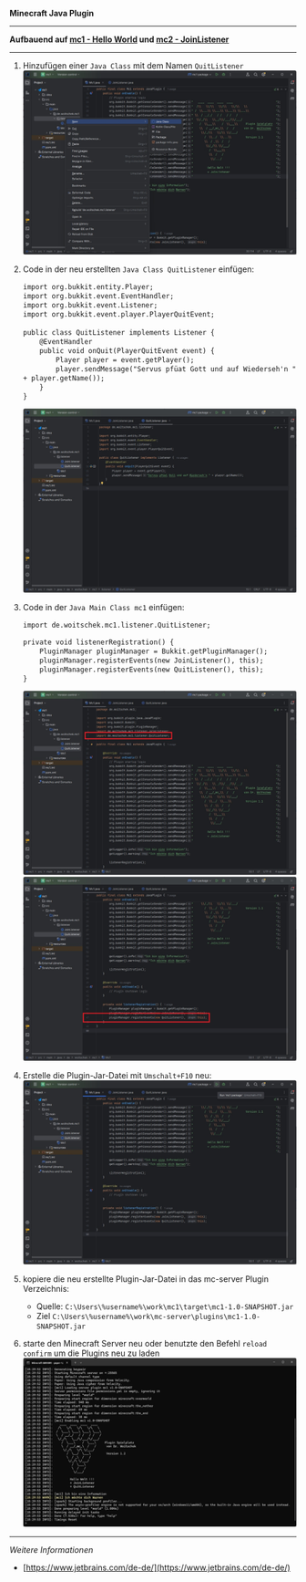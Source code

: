 **Minecraft Java Plugin**

---

**Aufbauend auf [mc1 - Hello World](https://github.com/dr-woitschek/minecraft/tree/main/JavaEdition/Plugins/mc1/) und [mc2 - JoinListener](https://github.com/dr-woitschek/minecraft/tree/main/JavaEdition/Plugins/mc2/)**

---

1. Hinzufügen einer `Java Class` mit dem Namen `QuitListener`
   ![Screenshot](https://github.com/dr-woitschek/minecraft/blob/main/JavaEdition/Plugins/mc3/Bilder/IntelliJ_IDEA_01.jpg)

2. Code in der neu erstellten `Java Class QuitListener` einfügen:
   ```
   import org.bukkit.entity.Player;
   import org.bukkit.event.EventHandler;
   import org.bukkit.event.Listener;
   import org.bukkit.event.player.PlayerQuitEvent;
   
   public class QuitListener implements Listener {
       @EventHandler
       public void onQuit(PlayerQuitEvent event) {
           Player player = event.getPlayer();
           player.sendMessage("Servus pfüat Gott und auf Wiederseh'n " + player.getName());
       }
   }
   
   ```
   ![Screenshot](https://github.com/dr-woitschek/minecraft/blob/main/JavaEdition/Plugins/mc3/Bilder/IntelliJ_IDEA_02.jpg)

3. Code in der `Java Main Class mc1` einfügen:
   ```
   import de.woitschek.mc1.listener.QuitListener;
   ```

   ```
   private void listenerRegistration() {
       PluginManager pluginManager = Bukkit.getPluginManager();
       pluginManager.registerEvents(new JoinListener(), this);
	   pluginManager.registerEvents(new QuitListener(), this);
   }
   ```

   ![Screenshot](https://github.com/dr-woitschek/minecraft/blob/main/JavaEdition/Plugins/mc3/Bilder/IntelliJ_IDEA_03.jpg)
   ![Screenshot](https://github.com/dr-woitschek/minecraft/blob/main/JavaEdition/Plugins/mc3/Bilder/IntelliJ_IDEA_04.jpg)

4. Erstelle die Plugin-Jar-Datei mit `Umschalt+F10` neu:
   ![Screenshot](https://github.com/dr-woitschek/minecraft/blob/main/JavaEdition/Plugins/mc3/Bilder/IntelliJ_IDEA_05.jpg)

5. kopiere die neu erstellte Plugin-Jar-Datei in das mc-server Plugin Verzeichnis:
   - Quelle: `C:\Users\%username%\work\mc1\target\mc1-1.0-SNAPSHOT.jar`
   - Ziel `C:\Users\%username%\work\mc-server\plugins\mc1-1.0-SNAPSHOT.jar`

6. starte den Minecraft Server neu oder benutzte den Befehl `reload confirm` um die Plugins neu zu laden
   ![Screenshot](https://github.com/dr-woitschek/minecraft/blob/main/JavaEdition/Plugins/mc3/Bilder/ausgabe_start_cmd1.jpg)




---

_Weitere Informationen_
- [https://www.jetbrains.com/de-de/](https://www.jetbrains.com/de-de/)

